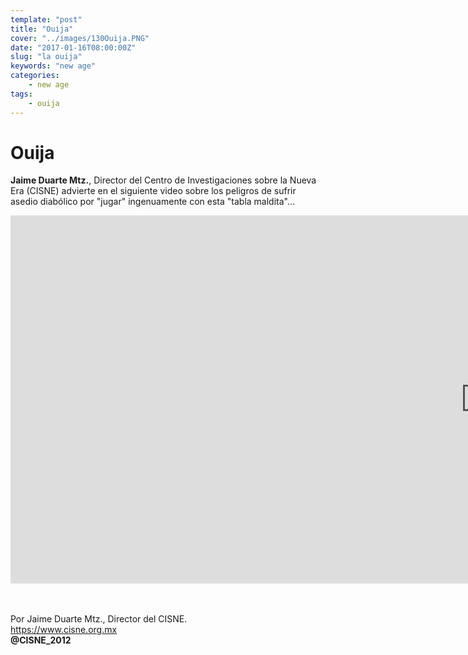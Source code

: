 ```yaml
---
template: "post"
title: "Ouija"
cover: "../images/130Ouija.PNG"
date: "2017-01-16T08:00:00Z"
slug: "la ouija"
keywords: "new age"
categories: 
    - new age
tags: 
    - ouija
---
```


# Ouija
**Jaime Duarte Mtz.**, Director del Centro de Investigaciones sobre la Nueva Era (CISNE) advierte en el siguiente video sobre los peligros de sufrir asedio diabólico por "jugar" ingenuamente con esta "tabla maldita"...
<iframe width="1520" height="589" src="https://www.youtube.com/embed/p-MbDoFvp88" title="YouTube video player" frameborder="0" allow="accelerometer; autoplay; clipboard-write; encrypted-media; gyroscope; picture-in-picture" allowfullscreen></iframe>


<br/><br/>
Por Jaime Duarte Mtz., Director del CISNE.  
<https://www.cisne.org.mx>  
**@CISNE_2012**
